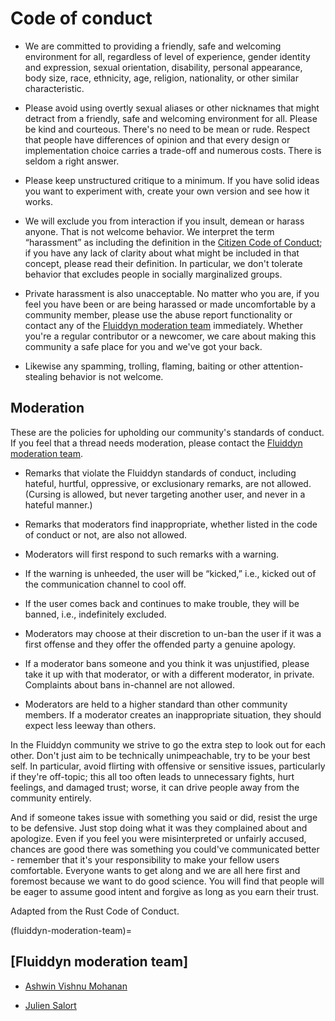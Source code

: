 # Code of conduct

- We are committed to providing a friendly, safe and welcoming environment for all,
  regardless of level of experience, gender identity and expression, sexual orientation,
  disability, personal appearance, body size, race, ethnicity, age, religion,
  nationality, or other similar characteristic.

- Please avoid using overtly sexual aliases or other nicknames that might detract from a
  friendly, safe and welcoming environment for all. Please be kind and courteous. There's
  no need to be mean or rude. Respect that people have differences of opinion and that
  every design or implementation choice carries a trade-off and numerous costs. There is
  seldom a right answer.

- Please keep unstructured critique to a minimum. If you have solid ideas you want to
  experiment with, create your own version and see how it works.

- We will exclude you from interaction if you insult, demean or harass anyone. That is
  not welcome behavior. We interpret the term “harassment” as including the definition in
  the [Citizen Code of Conduct](./citizen_code_of_conduct.md); if you have any lack of
  clarity about what might be included in that concept, please read their definition. In
  particular, we don't tolerate behavior that excludes people in socially marginalized
  groups.

- Private harassment is also unacceptable. No matter who you are, if you feel you have
  been or are being harassed or made uncomfortable by a community member, please use the
  abuse report functionality or contact any of the
  [Fluiddyn moderation team](fluiddyn-moderation-team) immediately. Whether you're a
  regular contributor or a newcomer, we care about making this community a safe place for
  you and we've got your back.

- Likewise any spamming, trolling, flaming, baiting or other attention-stealing behavior
  is not welcome.

## Moderation

These are the policies for upholding our community's standards of conduct. If you feel
that a thread needs moderation, please contact the
[Fluiddyn moderation team](fluiddyn-moderation-team).

- Remarks that violate the Fluiddyn standards of conduct, including hateful, hurtful,
  oppressive, or exclusionary remarks, are not allowed. (Cursing is allowed, but never
  targeting another user, and never in a hateful manner.)

- Remarks that moderators find inappropriate, whether listed in the code of conduct or
  not, are also not allowed.

- Moderators will first respond to such remarks with a warning.

- If the warning is unheeded, the user will be “kicked,” i.e., kicked out of the
  communication channel to cool off.

- If the user comes back and continues to make trouble, they will be banned, i.e.,
  indefinitely excluded.

- Moderators may choose at their discretion to un-ban the user if it was a first offense
  and they offer the offended party a genuine apology.

- If a moderator bans someone and you think it was unjustified, please take it up with
  that moderator, or with a different moderator, in private. Complaints about bans
  in-channel are not allowed.

- Moderators are held to a higher standard than other community members. If a moderator
  creates an inappropriate situation, they should expect less leeway than others.

In the Fluiddyn community we strive to go the extra step to look out for each other.
Don't just aim to be technically unimpeachable, try to be your best self. In particular,
avoid flirting with offensive or sensitive issues, particularly if they're off-topic;
this all too often leads to unnecessary fights, hurt feelings, and damaged trust; worse,
it can drive people away from the community entirely.

And if someone takes issue with something you said or did, resist the urge to be
defensive. Just stop doing what it was they complained about and apologize. Even if you
feel you were misinterpreted or unfairly accused, chances are good there was something
you could've communicated better - remember that it's your responsibility to make your
fellow users comfortable. Everyone wants to get along and we are all here first and
foremost because we want to do good science. You will find that people will be eager to
assume good intent and forgive as long as you earn their trust.

Adapted from the Rust Code of Conduct.

(fluiddyn-moderation-team)=

## \[Fluiddyn moderation team\]

- [Ashwin Vishnu Mohanan](https://fluid.quest/pages/contact.html)

- [Julien Salort](https://www.juliensalort.org)

